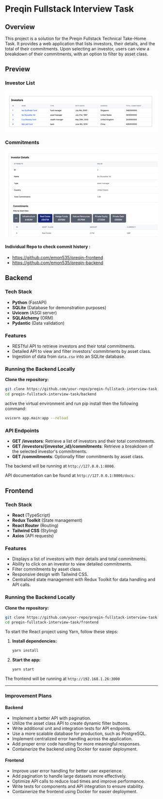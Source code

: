 # Preqin Fullstack Interview Task

## Overview

This project is a solution for the Preqin Fullstack Technical Take-Home Task. It provides a web application that lists investors, their details, and the total of their commitments. Upon selecting an investor, users can view a breakdown of their commitments, with an option to filter by asset class.

## Preview

### Investor List

![Investor List](preview1.png)

### Commitments

![Commitments](preview2.png)

#### Individual Repo to check commit history :

- https://github.com/emon535/preqin-frontend
- https://github.com/emon535/preqin-backend

## Backend

### Tech Stack

- **Python** (FastAPI)
- **SQLite** (Database for demonstration purposes)
- **Uvicorn** (ASGI server)
- **SQLAlchemy** (ORM)
- **Pydantic** (Data validation)

### Features

- RESTful API to retrieve investors and their total commitments.
- Detailed API to view and filter investors' commitments by asset class.
- Ingestion of data from `data.csv` into an SQLite database.

### Running the Backend Locally

**Clone the repository:**

```bash
git clone https://github.com/your-repo/preqin-fullstack-interview-task.git
cd preqin-fullstack-interview-task/backend
```

active the virtual environment and run pip install then the following command:

```bash
uvicorn app.main:app --reload
```

### API Endpoints

- **GET /investors**: Retrieve a list of investors and their total commitments.
- **GET /investors/{investor_id}/commitments**: Retrieve a breakdown of the selected investor's commitments.
- **GET /commitments**: Optionally filter commitments by asset class.

The backend will be running at `http://127.0.0.1:8000`.

API documentation can be found at `http://127.0.0.1:8000/docs`.

## Frontend

### Tech Stack

- **React** (TypeScript)
- **Redux Toolkit** (State management)
- **React Router** (Routing)
- **Tailwind CSS** (Styling)
- **Axios** (API requests)

### Features

- Displays a list of investors with their details and total commitments.
- Ability to click on an investor to view detailed commitments.
- Filter commitments by asset class.
- Responsive design with Tailwind CSS.
- Centralized state management with Redux Toolkit for data handling and API calls.

### Running the Backend Locally

**Clone the repository:**

```bash
git clone https://github.com/your-repo/preqin-fullstack-interview-task.git
cd preqin-fullstack-interview-task/frontend
```

To start the React project using Yarn, follow these steps:

1. **Install dependencies:**

   ```bash
   yarn install
   ```

2. **Start the app:**

   ```bash
   yarn start
   ```

The frontend will be running at `http://192.168.1.26:3000`

---

### Improvement Plans

#### Backend

- Implement a better API with pagination.
- Utilize the asset class API to create dynamic filter buttons.
- Write additional unit and integration tests for API endpoints.
- Use a more scalable database for production, such as PostgreSQL.
- Implement centralized error handling across the application.
- Add proper error code handling for more meaningful responses.
- Containerize the backend using Docker for easier deployment.

#### Frontend

- Improve user error handling for better user experience.
- Add pagination to handle large datasets more effectively.
- Optimize API calls to reduce load times and improve performance.
- Write tests for components and API integration to ensure stability.
- Containerize the frontend using Docker for easier deployment.
